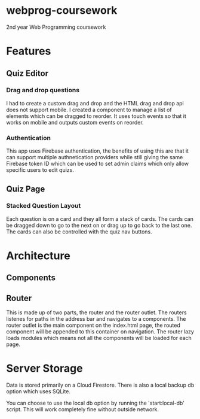 # webprog-coursework
2nd year Web Programming coursework

# Features

## Quiz Editor

### Drag and drop questions
I had to create a custom drag and drop and the HTML drag and drop api does not support mobile.
I created a component to manage a list of elements which can be dragged to reorder.
It uses touch events so that it works on mobile and outputs custom events on reorder.

### Authentication
This app uses Firebase authentication, the benefits of using this are that it can support
multiple authnetication providers while still giving the same Firebase token ID which can be
used to set admin claims which only allow specific users to edit quizs.

## Quiz Page

### Stacked Question Layout
Each question is on a card and they all form a stack of cards. The cards can be dragged down to
go to the next on or drag up to go back to the last one. The cards can also be controlled with
the quiz nav buttons.

# Architecture

## Components

## Router
This is made up of two parts, the router and the router outlet. The routers listenes for paths
in the address bar and navigates to a components. The router outlet is the main component on the
index.html page, the routed component will be appended to this container on navigation. The router
lazy loads modules which means not all the components will be loaded for each page.

# Server Storage
Data is stored primarily on a Cloud Firestore. There is also a local backup db option which uses
SQLite.

You can choose to use the local db option by running the 'start:local-db' script. This will work
completely fine without outside network.
